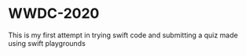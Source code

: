 # WWDC-2020
This is my first attempt in trying swift code and submitting a quiz made using swift playgrounds  
